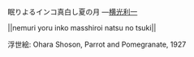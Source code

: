 眠りよるインコ真白し夏の月
—[横光利一](https://ja.wikipedia.org/wiki/横光利一)

||nemuri yoru inko masshiroi natsu no tsuki||

浮世絵: Ohara Shoson, Parrot and Pomegranate, 1927